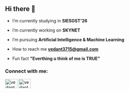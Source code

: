 ## Hi there 👋

-  I’m currently studying in **SIESGST'26**
-  I’m currently working on **SKYNET**
-  I’m pursuing **Artificial Intelligence & Machine Learning**

-  How to reach me **vedant3715@gmail.com**

-  Fun fact **"Everthing u think of me is TRUE"**

<h3 align="left">Connect with me:</h3>
<p align="left">
<a href="https://www.linkedin.com/in/vedantthakurrr/" target="blank"><img align="center" src="https://raw.githubusercontent.com/rahuldkjain/github-profile-readme-generator/master/src/images/icons/Social/linked-in-alt.svg" alt="vedant3715" height="30" width="40" /></a>
<a href="https://www.instagram.com/vedant_thakur00/" target="blank"><img align="center" src="https://raw.githubusercontent.com/rahuldkjain/github-profile-readme-generator/master/src/images/icons/Social/instagram.svg" alt="vedant_thakur00" height="30" width="40" /></a>
</p>


<!--
**vedant3715/vedant3715** is a ✨ _special_ ✨ repository because its `README.md` (this file) appears on your GitHub profile.

Here are some ideas to get you started:

- 🔭 I’m currently working on ...
- 🌱 I’m currently learning ...
- 👯 I’m looking to collaborate on ...
- 🤔 I’m looking for help with ...
- 💬 Ask me about ...
- 📫 How to reach me: ...
- 😄 Pronouns: ...
- ⚡ Fun fact: ...
-->
